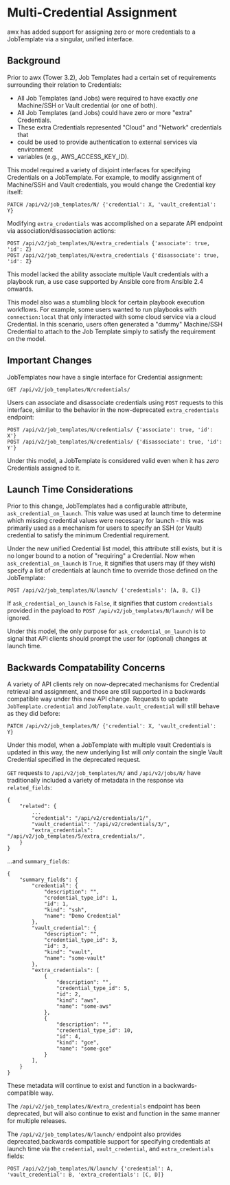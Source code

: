 Multi-Credential Assignment
===========================

awx has added support for assigning zero or more credentials to
a JobTemplate via a singular, unified interface.

Background
----------

Prior to awx (Tower 3.2), Job Templates had a certain set of requirements
surrounding their relation to Credentials:

* All Job Templates (and Jobs) were required to have exactly *one* Machine/SSH
  or Vault credential (or one of both).
* All Job Templates (and Jobs) could have zero or more "extra" Credentials.
* These extra Credentials represented "Cloud" and "Network" credentials that
* could be used to provide authentication to external services via environment
* variables (e.g., AWS_ACCESS_KEY_ID).

This model required a variety of disjoint interfaces for specifying Credentials
on a JobTemplate.  For example, to modify assignment of Machine/SSH and Vault
credentials, you would change the Credential key itself:

`PATCH /api/v2/job_templates/N/ {'credential': X, 'vault_credential': Y}`

Modifying `extra_credentials` was accomplished on a separate API endpoint
via association/disassociation actions:

```
POST /api/v2/job_templates/N/extra_credentials {'associate': true, 'id': Z}
POST /api/v2/job_templates/N/extra_credentials {'disassociate': true, 'id': Z}
```

This model lacked the ability associate multiple Vault credentials with
a playbook run, a use case supported by Ansible core from Ansible 2.4 onwards.

This model also was a stumbling block for certain playbook execution workflows.
For example, some users wanted to run playbooks with `connection:local` that
only interacted with some cloud service via a cloud Credential.  In this
scenario, users often generated a "dummy" Machine/SSH Credential to attach to
the Job Template simply to satisfy the requirement on the model.

Important Changes
-----------------

JobTemplates now have a single interface for Credential assignment:

`GET /api/v2/job_templates/N/credentials/`

Users can associate and disassociate credentials using `POST` requests to this
interface, similar to the behavior in the now-deprecated `extra_credentials`
endpoint:

```
POST /api/v2/job_templates/N/credentials/ {'associate': true, 'id': X'}
POST /api/v2/job_templates/N/credentials/ {'disassociate': true, 'id': Y'}
```

Under this model, a JobTemplate is considered valid even when it has _zero_
Credentials assigned to it.

Launch Time Considerations
--------------------------

Prior to this change, JobTemplates had a configurable attribute,
`ask_credential_on_launch`.  This value was used at launch time to determine
which missing credential values were necessary for launch - this was primarily
used as a mechanism for users to specify an SSH (or Vault) credential to satisfy
the minimum Credential requirement.

Under the new unified Credential list model, this attribute still exists, but it
is no longer bound to a notion of "requiring" a Credential.  Now when
`ask_credential_on_launch` is `True`, it signifies that users may (if they
wish) specify a list of credentials at launch time to override those defined on
the JobTemplate:

`POST /api/v2/job_templates/N/launch/ {'credentials': [A, B, C]}`

If `ask_credential_on_launch` is `False`, it signifies that custom `credentials`
provided in the payload to `POST /api/v2/job_templates/N/launch/` will be
ignored.

Under this model, the only purpose for `ask_credential_on_launch` is to signal
that API clients should prompt the user for (optional) changes at launch time.

Backwards Compatability Concerns
--------------------------------
A variety of API clients rely on now-deprecated mechanisms for Credential
retrieval and assignment, and those are still supported in a backwards
compatible way under this new API change.  Requests to update
`JobTemplate.credential` and `JobTemplate.vault_credential` will still behave
as they did before:

`PATCH /api/v2/job_templates/N/ {'credential': X, 'vault_credential': Y}`

Under this model, when a JobTemplate with multiple vault Credentials is updated
in this way, the new underlying list will _only_ contain the single Vault
Credential specified in the deprecated request.

`GET` requests to `/api/v2/job_templates/N/` and `/api/v2/jobs/N/`
have traditionally included a variety of metadata in the response via
`related_fields`:

```
{
    "related": {
        ...
        "credential": "/api/v2/credentials/1/",
        "vault_credential": "/api/v2/credentials/3/",
        "extra_credentials": "/api/v2/job_templates/5/extra_credentials/",
    }
}
```

...and `summary_fields`:

```
{
    "summary_fields": {
        "credential": {
            "description": "",
            "credential_type_id": 1,
            "id": 1,
            "kind": "ssh",
            "name": "Demo Credential"
        },
        "vault_credential": {
            "description": "",
            "credential_type_id": 3,
            "id": 3,
            "kind": "vault",
            "name": "some-vault"
        },
        "extra_credentials": [
            {
                "description": "",
                "credential_type_id": 5,
                "id": 2,
                "kind": "aws",
                "name": "some-aws"
            },
            {
                "description": "",
                "credential_type_id": 10,
                "id": 4,
                "kind": "gce",
                "name": "some-gce"
            }
        ],
    }
}
```

These metadata will continue to exist and function in a backwards-compatible way.

The `/api/v2/job_templates/N/extra_credentials` endpoint has been deprecated, but
will also continue to exist and function in the same manner for multiple releases.

The `/api/v2/job_templates/N/launch/` endpoint also provides
deprecated,backwards compatible support for specifying credentials at launch time
via the `credential`, `vault_credential`, and `extra_credentials` fields:

`POST /api/v2/job_templates/N/launch/ {'credential': A, 'vault_credential': B, 'extra_credentials': [C, D]}`
